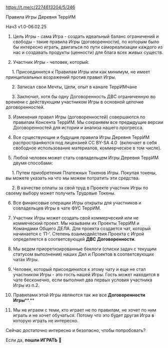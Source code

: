 
https://t.me/c/2274613204/5/246

Правила Игры Деревня ТеррИМ

Нач3 v1.0-06.02.25

  

1. Цель Игры - сама Игра - создать идеальный баланс ограничений и свободы - такие правила Игры (договоренности), по которым было бы интересно играть, двигаться по пути самореализации каждого из нас и создавать продукты (ценности) для блага всех живых существ.

  

2. Участник Игры - человек, который:

     1. Присоединился к Правилам Игры или как минимум, не имеет принципиальных возражений против правил Игры.

     2. Записал свои Мечты, Цели, опыт в канале ТеррИМчане

     3. Заключил, хотя бы одну Договоренность ДВС ограниченную во времени с действующим участником Игры в основной цепочке договоренностей.

  

3. Изменения правил Игры (договоренностей) совершаются по правилам Консента ТеррИМ. Мы сохраняем все предыдущие версии Договоренностей для истории и анализа нашего прогресса.

  

4. Все существующие и будущие правила Игры Деревня ТеррИМ распространяются под лицензией CC BY-SA 4.0  (включает в себя свободное использование материалов, коммерческое в том числе).

  

5. Любой человек может стать совладельцем Игры Деревня ТеррИМ двумя способами:

     1. Путем приобретения Платежных Токенов Игры. Покупая токены, вы можете указать на что мы можем потратить эти средства.

     2. В качестве оплаты за свой труд в Проекте участник Игры по своему выбору может получить Трудовые Токены. 

  

6. Все финансовые операции Игры открыты для участников и совладельцев Игры в чате ФУС ТеррИМ.

  

7. Участник Игры может создать свой коммерческий или не коммеческий проект. Мы называем их Проекты ТеррИМ и Командами Общего ДЕЛА. Для проекта создается чат, который начинается с ‘П-‘. Степень взаимодействия Проекта с Игрой определяется в соответсвующей **ДВС Договоренности**. 

  

8. Мы ведем приоретизированные беклоги (списки задач с текущим статусом выполнения) наших Дел и Проектов в соответсвующих чатах Игры.

  

9. Человек, который присоединился к этому чату и еще не стал участником Игры - это гость нашей Игры. Гость может находится в чате бесконечно, если выполнил два первых условия участника Игры из п.2. 

  

10. Правилами этой Игры являются так же все **Договоренности Игры****.**

  

11. Мы не играем с теми, кто играет не по правилам, не хочет по ним играть и не хочет обучаться. Потому что это будет другая Игра в которую играть не интересно.

  

Сейчас достаточно интересно и безопасно, чтобы попробовать?  

Если да, **пошли ИГРАТЬ** 🥳